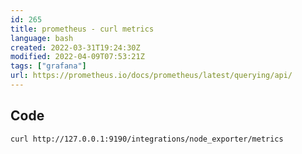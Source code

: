 ```yaml
---
id: 265
title: prometheus - curl metrics
language: bash
created: 2022-03-31T19:24:30Z
modified: 2022-04-09T07:53:21Z
tags: ["grafana"]
url: https://prometheus.io/docs/prometheus/latest/querying/api/
---
```


## Code

```bash
curl http://127.0.0.1:9190/integrations/node_exporter/metrics
```

<!-- end -->

